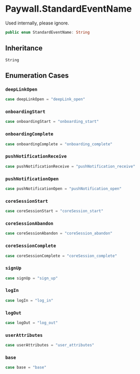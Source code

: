 # Paywall.StandardEventName

Used internally, please ignore.

``` swift
public enum StandardEventName: String 
```

## Inheritance

`String`

## Enumeration Cases

### `deepLinkOpen`

``` swift
case deepLinkOpen = "deepLink_open"
```

### `onboardingStart`

``` swift
case onboardingStart = "onboarding_start"
```

### `onboardingComplete`

``` swift
case onboardingComplete = "onboarding_complete"
```

### `pushNotificationReceive`

``` swift
case pushNotificationReceive = "pushNotification_receive"
```

### `pushNotificationOpen`

``` swift
case pushNotificationOpen = "pushNotification_open"
```

### `coreSessionStart`

``` swift
case coreSessionStart = "coreSession_start"
```

### `coreSessionAbandon`

``` swift
case coreSessionAbandon = "coreSession_abandon"
```

### `coreSessionComplete`

``` swift
case coreSessionComplete = "coreSession_complete"
```

### `signUp`

``` swift
case signUp = "sign_up"
```

### `logIn`

``` swift
case logIn = "log_in"
```

### `logOut`

``` swift
case logOut = "log_out"
```

### `userAttributes`

``` swift
case userAttributes = "user_attributes"
```

### `base`

``` swift
case base = "base"
```
